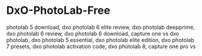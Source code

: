 # DxO-PhotoLab-Free
photolab 5 download, dxo photolab 6 elite review, dxo photolab deepprime, dxo photolab 6 review, dxo photolab 6 download, capture one vs dxo photolab, dxo photolab 5 essential, dxo photolab elite edition, dxo photolab 7 presets, dxo photolab activation code, dxo photolab 8, capture one pro vs
